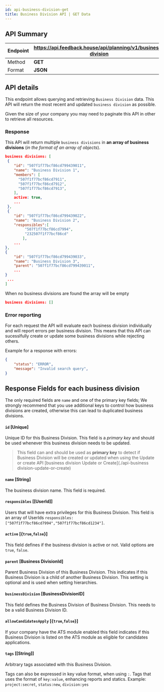 ```yaml
---
id: api-business-division-get
title: Business Division API | GET Data
---
```


## API Summary

| Endpoint | **https://api.feedback.house/api/planning/v1/business-division** |
|----------|---------------------------------------------------|
| Method   | **GET** |
| Format   | **JSON** |

## API details

This endpoint allows querying and retrieving `Business Division` data. This API will return the most recent and updated `business division` as possible.

Given the size of your company you may need to paginate this API in other to retrieve all resources.

### Response 

This API will return multiple `business divisions` in **an array of business divisions** (*in the format of an array of objects*). 

```json
business divisions: [
 { 
    "id": "507f1f77bcf86cd799439011", 
    "name": "Business Division 1", 
    "members": [
      "507f1f77bcf86cd7911",
      "507f1f77bcf86cd7912",
      "507f1f77bcf86cd7913",
    ], 
    active: true,
    ...
 },
 { 
    "id": "507f1f77bcf86cd799439022", 
    "name": "Business Division 2", 
    "responsibles":[
         "507f1f77bcf86cd7994",
         "232507f1f77bcf86cd"
        ], 
    ... 
},
{
    "id": "507f1f77bcf86cd799439033", 
    "name": "Business Division 3", 
    "parent": "507f1f77bcf86cd799439011",
    ...
}
 ...
]
```

When no business divisions are found the array will be empty
```json
business divisions: []
```

### Error reporting

For each request the API will evaluate each business division individually and will report errors per business division. This means that this API can sucesslfully create or update some business divisions while rejecting others.

Example for a response with errors:
```json
{
    "status": "ERROR",
    "message": "Invalid search query",
}
```

## Response Fields for each business division

The only required fields are `name` and one of the primary key fields; We strongly recommend that you use additional keys to control how business divisions are created, otherwise this can lead to duplicated business divisions.

#### `id` [Unique] 
Unique ID for this Business Division. This field is a *primary key* and should be used whenever this business division needs to be updated.

> This field can and should be used as **primary key** to detect if Business Division will be created or updated when using the Update or create API [business division Update or Create](./api-business division-update-or-create)

#### `name` [String] 
The business division name. This field is required. 

#### `responsibles` [[UserId]]

Users that will have extra privileges for this Business Division. This field is an array of UserIds `responsibles: ["507f1f77bcf86cd7994","507f1f77bcf86cd1234"]`. 

#### `active` [{`true`,`false`}]

This field defines if the business division is active or not. Valid options are `true`, `false`. 

#### `parent` [Business DivisionId]

Parent Business Division of this Business Division. This indicates if this Business Division is a child of another Business Division. This setting is optional and is used when setting hierarchies.

#### `businessDivision` [BusinessDivisionID]

This field defines the Business Division of Business Division. This needs to be a valid Business Division ID.

#### `allowCandidatesApply` [{`true`,`false`}]

If your company have the ATS module enabled this field indicates if this Business Division is listed on the ATS module as eligible for candidates applications.

#### `tags` [[String]]

Arbitrary tags associated with this Business Division. 

Tags can also be expressed in key value format, when using `:`. Tags that uses the format of `key:value`, enhancing reports and statics. Example: `project:secret`, `status:new`, `division:yes`


